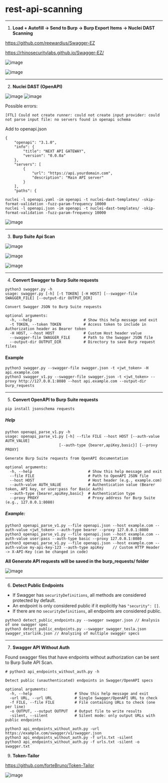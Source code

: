 # rest-api-scanning



---
1. **Load + Autofill -> Send to Burp -> Burp Export Items -> Nuclei DAST Scanning**

https://github.com/reewardius/Swagger-EZ

https://rhinosecuritylabs.github.io/Swagger-EZ/

![image](https://github.com/user-attachments/assets/4d6a4cd9-09de-4095-a729-21d7200ced5f)


![image](https://github.com/user-attachments/assets/0904122b-b575-4203-8373-eedcc6da3658)

---
2. **Nuclei DAST (OpenAPI)**

![image](https://github.com/user-attachments/assets/0e4e1a2d-7093-4f86-95c1-0c70e767d629)
![image](https://github.com/user-attachments/assets/435bdac6-971c-4f04-a576-1f594fb27abd)

Possible errors:
```
[FTL] Could not create runner: could not create input provider: could not parse input file: no servers found in openapi schema
```
Add to openapi.json
```
{
    "openapi": "3.1.0",
    "info": {
        "title": "NEXT API GATEWAY",
        "version": "0.0.0a"
    },
    "servers": [
        {
            "url": "https://api.yourdomain.com",
            "description": "Main API server"
        }
    ],
    "paths": {
```

```
nuclei -l openapi.yaml -im openapi -t nuclei-dast-templates/ -skip-format-validation -fuzz-param-frequency 10000
nuclei -l openapi.json -im openapi -t nuclei-dast-templates/ -skip-format-validation -fuzz-param-frequency 10000
```

![image](https://github.com/user-attachments/assets/ddd0bbce-41f9-40fe-b09c-d185bfb71b6b)

---
3. **Burp Suite Api Scan**

![image](https://github.com/user-attachments/assets/74a46f9f-c984-4167-b5d2-d825d8d00cb8)

![image](https://github.com/user-attachments/assets/c49ff740-0a39-4c63-a437-47b8be94b667)

![image](https://github.com/user-attachments/assets/fa391dd8-0bfd-40bb-aa76-c9197350f81a)


---
4. **Convert Swagger to Burp Suite requests**
```
python3 swagger.py -h
usage: swagger.py [-h] [-t TOKEN] [-H HOST] [--swagger-file SWAGGER_FILE] [--output-dir OUTPUT_DIR]

Convert Swagger JSON to Burp Suite requests

optional arguments:
  -h, --help                       # Show this help message and exit
  -t TOKEN, --token TOKEN          # Access token to include in Authorization header as Bearer token
  -H HOST, --host HOST             # Custom Host header value
  --swagger-file SWAGGER_FILE      # Path to the Swagger JSON file
  --output-dir OUTPUT_DIR          # Directory to save Burp request files
```
#### Example
```
python3 swagger.py --swagger-file swagger.json -t <jwt_token> -H api.example.com
python3 swagger_v1.py --swagger-file swagger.json -t <jwt_token> --proxy http://127.0.0.1:8080 --host api.example.com --output-dir burp_requests
```
---

5. **Convert OpenAPI to Burp Suite requests**
```
pip install jsonschema requests
```
##### Help
```
python openapi_parse_v1.py -h
usage: openapi_parse_v1.py [-h] --file FILE --host HOST [--auth-value AUTH_VALUE]
                        [--auth-type {bearer,apiKey,basic}] [--proxy PROXY]

Generate Burp Suite requests from OpenAPI documentation

optional arguments:
  -h, --help                         # Show this help message and exit
  --file FILE                        # Path to OpenAPI JSON file
  --host HOST                        # Host header (e.g., example.com)
  --auth-value AUTH_VALUE            # Authentication value (Bearer token, API key, or user:pass for Basic Auth)
  --auth-type {bearer,apiKey,basic}  # Authentication type
  --proxy PROXY                      # Proxy address for Burp Suite (e.g., 127.0.0.1:8080)
```
##### Example:
```
python3 openapi_parse_v1.py --file openapi.json --host example.com --auth-value <jwt_token> --auth-type bearer --proxy 127.0.0.1:8080
python3 openapi_parse_v1.py --file openapi.json --host example.com --auth-value user:pass --auth-type basic --proxy 127.0.0.1:8080
python3 openapi_parse_v1.py --file openapi.json --host example.com --auth-value my-api-key-123 --auth-type apiKey    // Custom HTTP Header -> X-API-Key (can be changed in code)
```
**All Generate API requests will be saved in the burp_requests/ folder**

![image](https://github.com/user-attachments/assets/92c49442-5391-4ebb-a08d-f7e610fcb3d3)

---
6. **Detect Public Endpoints**

- If Swagger has `securityDefinitions`, all methods are considered protected by default.
- An endpoint is only considered public if it explicitly has `"security": []`.
- If there are no `securityDefinitions`, all endpoints are considered public.
```
python3 detect_public_endpoints.py --swagger swagger.json // Analysis of one swagger spec
python3 detect_public_endpoints.py --swagger swagger_tesla.json swagger_starlink.json // Analyzing of multiple swagger specs
```

---

7. **Swagger API Without Auth**

Found swagger files that have endpoints without authorization can be sent to Burp Suite API Scan.
```
# python3 api_endpoints_without_auth.py -h

Detect public (unauthenticated) endpoints in Swagger/OpenAPI specs

optional arguments:
  -h, --help                   # Show this help message and exit
  -url URL, --url URL          # Single Swagger/OpenAPI URL to check
  -f FILE, --file FILE         # File containing URLs to check (one per line)
  -o OUTPUT, --output OUTPUT   # Output file to write results
  -silent, --silent            # Silent mode: only output URLs with public endpoints

python3 api_endpoints_without_auth.py -url https://example.com/swagger/v1/swagger.json
python3 api_endpoints_without_auth.py -f urls.txt -silent
python3 api_endpoints_without_auth.py -f urls.txt -silent -o swagger.txt
```

9. **Token-Tailor**

https://github.com/forteBruno/Token-Tailor

![image](https://github.com/user-attachments/assets/b9965c39-b24d-4bfd-af33-cd32c12bc859)
